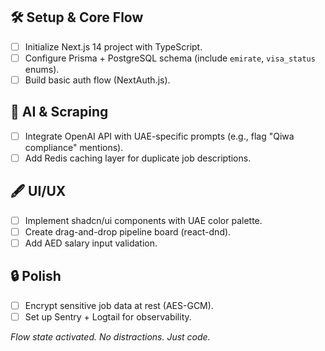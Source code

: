 ## 🛠️ Setup & Core Flow  
- [ ] Initialize Next.js 14 project with TypeScript.  
- [ ] Configure Prisma + PostgreSQL schema (include `emirate`, `visa_status` enums).  
- [ ] Build basic auth flow (NextAuth.js).  

## 🤖 AI & Scraping  
- [ ] Integrate OpenAI API with UAE-specific prompts (e.g., flag "Qiwa compliance" mentions).  
- [ ] Add Redis caching layer for duplicate job descriptions.  

## 🖋️ UI/UX  
- [ ] Implement shadcn/ui components with UAE color palette.  
- [ ] Create drag-and-drop pipeline board (react-dnd).  
- [ ] Add AED salary input validation.  

## 🔒 Polish  
- [ ] Encrypt sensitive job data at rest (AES-GCM).  
- [ ] Set up Sentry + Logtail for observability.  

*Flow state activated. No distractions. Just code.*  